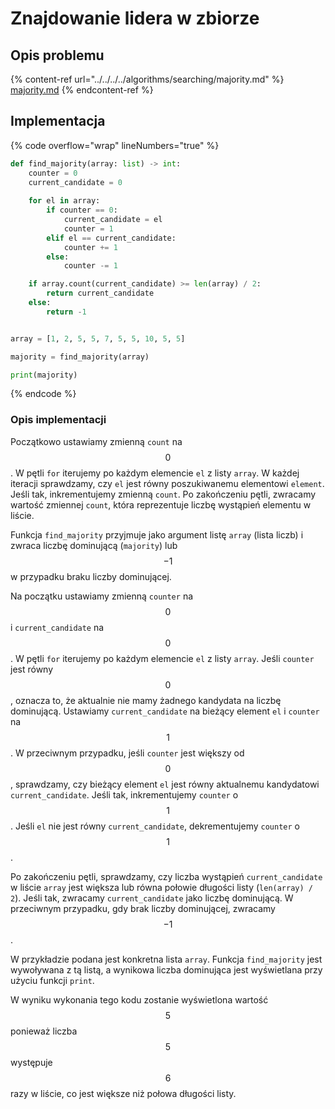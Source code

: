# Znajdowanie lidera w zbiorze

## Opis problemu

{% content-ref url="../../../../algorithms/searching/majority.md" %}
[majority.md](../../../../algorithms/searching/majority.md)
{% endcontent-ref %}

## Implementacja

{% code overflow="wrap" lineNumbers="true" %}
```python
def find_majority(array: list) -> int:
    counter = 0
    current_candidate = 0
    
    for el in array:
        if counter == 0:
            current_candidate = el
            counter = 1
        elif el == current_candidate:
            counter += 1
        else:
            counter -= 1

    if array.count(current_candidate) >= len(array) / 2:
        return current_candidate
    else:
        return -1


array = [1, 2, 5, 5, 7, 5, 5, 10, 5, 5]

majority = find_majority(array)

print(majority)
```
{% endcode %}

### Opis implementacji

Początkowo ustawiamy zmienną `count` na $$0$$.
W pętli `for` iterujemy po każdym elemencie `el` z listy `array`.
W każdej iteracji sprawdzamy, czy `el` jest równy poszukiwanemu elementowi `element`. Jeśli tak, inkrementujemy zmienną `count`.
Po zakończeniu pętli, zwracamy wartość zmiennej `count`, która reprezentuje liczbę wystąpień elementu w liście.

Funkcja `find_majority` przyjmuje jako argument listę `array` (lista liczb) i zwraca liczbę dominującą (`majority`) lub $$-1$$ w przypadku braku liczby dominującej.

Na początku ustawiamy zmienną `counter` na $$0$$ i `current_candidate` na $$0$$.
W pętli `for` iterujemy po każdym elemencie `el` z listy `array`.
Jeśli `counter` jest równy $$0$$, oznacza to, że aktualnie nie mamy żadnego kandydata na liczbę dominującą. Ustawiamy `current_candidate` na bieżący element `el` i `counter` na $$1$$.
W przeciwnym przypadku, jeśli `counter` jest większy od $$0$$, sprawdzamy, czy bieżący element `el` jest równy aktualnemu kandydatowi `current_candidate`. Jeśli tak, inkrementujemy `counter` o $$1$$.
Jeśli `el` nie jest równy `current_candidate`, dekrementujemy `counter` o $$1$$.

Po zakończeniu pętli, sprawdzamy, czy liczba wystąpień `current_candidate` w liście `array` jest większa lub równa połowie długości listy (`len(array) / 2`). Jeśli tak, zwracamy `current_candidate` jako liczbę dominującą.
W przeciwnym przypadku, gdy brak liczby dominującej, zwracamy $$-1$$.

W przykładzie podana jest konkretna lista `array`. Funkcja `find_majority` jest wywoływana z tą listą, a wynikowa liczba dominująca jest wyświetlana przy użyciu funkcji `print`.

W wyniku wykonania tego kodu zostanie wyświetlona wartość $$5$$ ponieważ liczba $$5$$ występuje $$6$$ razy w liście, co jest większe niż połowa długości listy.
